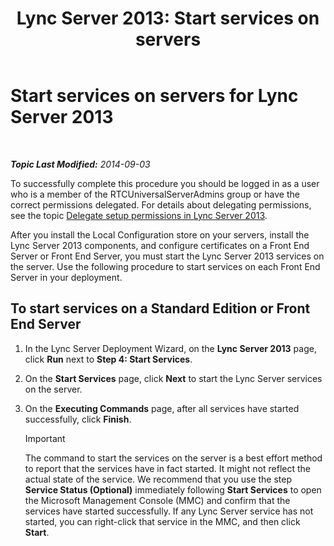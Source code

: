 ﻿---
title: 'Lync Server 2013: Start services on servers'
TOCTitle: Start services on servers
ms:assetid: fa26eaed-0529-4f32-9f3f-f32c4bd4b1c8
ms:mtpsurl: https://technet.microsoft.com/en-us/library/Gg413059(v=OCS.15)
ms:contentKeyID: 48185912
ms.date: 09/03/2014
mtps_version: v=OCS.15
---

<div data-xmlns="http://www.w3.org/1999/xhtml">

<div class="topic" data-xmlns="http://www.w3.org/1999/xhtml" data-msxsl="urn:schemas-microsoft-com:xslt" data-cs="http://msdn.microsoft.com/en-us/">

<div data-asp="http://msdn2.microsoft.com/asp">

# Start services on servers for Lync Server 2013

</div>

<div id="mainSection">

<div id="mainBody">

<span> </span>

_**Topic Last Modified:** 2014-09-03_

To successfully complete this procedure you should be logged in as a user who is a member of the RTCUniversalServerAdmins group or have the correct permissions delegated. For details about delegating permissions, see the topic [Delegate setup permissions in Lync Server 2013](lync-server-2013-delegate-setup-permissions.md).

After you install the Local Configuration store on your servers, install the Lync Server 2013 components, and configure certificates on a Front End Server or Front End Server, you must start the Lync Server 2013 services on the server. Use the following procedure to start services on each Front End Server in your deployment.

<div>

## To start services on a Standard Edition or Front End Server

1.  In the Lync Server Deployment Wizard, on the **Lync Server 2013** page, click **Run** next to **Step 4: Start Services**.

2.  On the **Start Services** page, click **Next** to start the Lync Server services on the server.

3.  On the **Executing Commands** page, after all services have started successfully, click **Finish**.
    
    <div>
    

    > [!IMPORTANT]  
    > The command to start the services on the server is a best effort method to report that the services have in fact started. It might not reflect the actual state of the service. We recommend that you use the step <STRONG>Service Status (Optional)</STRONG> immediately following <STRONG>Start Services</STRONG> to open the Microsoft Management Console (MMC) and confirm that the services have started successfully. If any Lync Server service has not started, you can right-click that service in the MMC, and then click <STRONG>Start</STRONG>.

    
    </div>

</div>

</div>

<span> </span>

</div>

</div>

</div>


